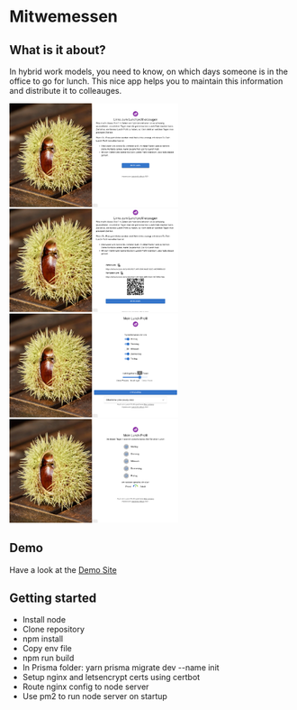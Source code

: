 # Mitwemessen

## What is it about?

In hybrid work models, you need to know, on which days someone is in the office to go for lunch. This nice app helps you to maintain this information and distribute it to colleauges.

<img src="nextjs/mwe/docs/screen1.png" width=300>
<img src="nextjs/mwe/docs/screen2.png" width=300>
<img src="nextjs/mwe/docs/screen3.png" width=300>
<img src="nextjs/mwe/docs/screen4.png" width=300>

## Demo

Have a look at the [Demo Site](https://mitwemessen.de)

## Getting started

- Install node
- Clone repository
- npm install
- Copy env file
- npm run build
- In Prisma folder: yarn prisma migrate dev --name init
- Setup nginx and letsencrypt certs using certbot
- Route nginx config to node server
- Use pm2 to run node server on startup
